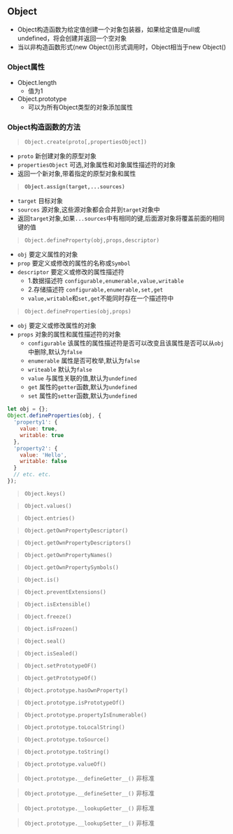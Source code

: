 ## Object
- Object构造函数为给定值创建一个对象包装器，如果给定值是null或undefined，将会创建并返回一个空对象  
- 当以非构造函数形式(new Object())形式调用时，Object相当于new Object()     
### Object属性   
- Object.length    
  + 值为1      
- Object.prototype    
  + 可以为所有Object类型的对象添加属性     
### Object构造函数的方法    
> `Object.create(proto[,propertiesObject])`    
- `proto` 新创建对象的原型对象 
- `propertiesObject` 可选,对象属性和对象属性描述符的对象 
- 返回一个新对象,带着指定的原型对象和属性 

> **`Object.assign(target,...sources)`**
- `target` 目标对象    
- `sources` 源对象,这些源对象都会合并到`target`对象中 
- 返回`target`对象,如果`...sources`中有相同的键,后面源对象将覆盖前面的相同键的值    

> `Object.defineProperty(obj,props,descriptor)`   
- `obj` 要定义属性的对象 
- `prop` 要定义或修改的属性的名称或`Symbol` 
- `descriptor` 要定义或修改的属性描述符 
  + 1.数据描述符 `configurable,enumerable,value,writable`
  + 2.存储描述符 `configurable,enumerable,set,get`
  + `value,writable`和`set,get`不能同时存在一个描述符中 

> `Object.defineProperties(obj,props)`   
- `obj` 要定义或修改属性的对象 
- `props` 对象的属性和属性描述符的对象 
  + `configurable` 该属性的属性描述符是否可以改变且该属性是否可以从`obj`中删除,默认为`false`  
  + `enumerable` 属性是否可枚举,默认为`false` 
  + `writeable` 默认为`false` 
  + `value` 与属性关联的值,默认为`undefined`
  + `get` 属性的`getter`函数,默认为`undefined` 
  + `set` 属性的`setter`函数,默认为`undefined` 
```JavaScript
let obj = {};
Object.defineProperties(obj, {
  'property1': {
    value: true,
    writable: true
  },
  'property2': {
    value: 'Hello',
    writable: false
  }
  // etc. etc.
});
```

> `Object.keys()`     

> `Object.values()`   

> `Object.entries()`    

> `Object.getOwnPropertyDescriptor()`    

> `Object.getOwnPropertyDescriptors()`    

> `Object.getOwnPropertyNames()`   

> `Object.getOwnPropertySymbols()`   

> `Object.is()`   

> `Object.preventExtensions()`    

> `Object.isExtensible()`   

> `Object.freeze()`   

> `Object.isFrozen()`   

> `Object.seal()`   

> `Object.isSealed()`   

> `Object.setPrototypeOF()`    

> `Object.getPrototypeOf()`    

> `Object.prototype.hasOwnProperty()`   

> `Object.prototype.isPrototypeOf()`     

> `Object.prototype.propertyIsEnumerable()`   

> `Object.prototype.toLocalString()`   

> `Object.prototype.toSource()`   

> `Object.prototype.toString()`    

> `Object.prototype.valueOf()`    

> `Object.prototype.__defineGetter__()` 非标准   

> `Object.prototype.__defineSetter__()`    非标准   

> `Object.prototype.__lookupGetter__()`     非标准   

> `Object.prototype.__lookupSetter__()`     非标准   

